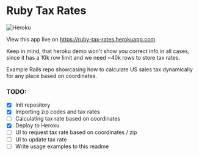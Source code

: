 # Ruby Tax Rates

![Heroku](https://heroku-badge.herokuapp.com/?app=ruby-tax-rates)

View this app live on https://ruby-tax-rates.herokuapp.com

Keep in mind, that heroku demo won't show you correct info in all cases, since it has a 10k row limit and we need ~40k rows to store tax rates.

Example Rails repo showcasing how to calculate US sales tax dynamically for any place based on coordinates.

### TODO:
- [x] Init repository
- [x] Importing zip codes and tax rates
- [ ] Calculating tax rate based on coordinates
- [x] Deploy to Heroku
- [ ] UI to request tax rate based on coordinates / zip
- [ ] UI to update tax rate
- [ ] Write usage examples to this readme